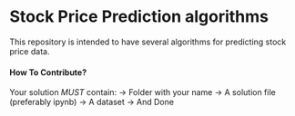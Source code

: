 # Stock Price Prediction algorithms

This repository is intended to have several algorithms for predicting stock price data.


#### How To Contribute?
Your solution *MUST* contain:
-> Folder with your name
-> A solution file (preferably ipynb)
-> A dataset
-> And Done
